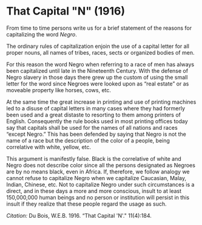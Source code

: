 # That Capital "N" (1916)

From time to time persons write us for a brief statement of the reasons for capitalizing the word *Negro*.

The ordinary rules of capitalization enjoin the use of a capital letter for all proper nouns, all names of tribes, races, sects or organized bodies of men.

For this reason the word Negro when referring to a race of men has always been capitalized until late in the Nineteenth Century. With the defense of Negro slavery in those days there grew up the custom of using the small letter for the word since Negroes were looked upon as “real estate” or as moveable property like horses, cows, etc.

At the same time the great increase in printing and use of printing machines led to a disuse of capital letters in many cases where they had formerly been used and a great distaste to resorting to them among printers of English. Consequently the rule books used in most printing offices today say that capitals shall be used for the names of all nations and races “except Negro.” This has been defended by saying that Negro is not the name of a race but the description of the color of a people, being correlative with white, yellow, etc.

This argument is manifestly false. Black is the correlative of white and Negro does not describe color since all the persons designated as Negroes are by no means black, even in Africa. If,  therefore, we follow analogy we cannot refuse to capitalize Negro when we capitalize Caucasian, Malay, Indian, Chinese, etc. Not to capitalize Negro under such circumstances is a direct, and in these days a more and more conscious, insult to at least 150,000,000 human beings and no person or institution will persist in this insult if they realize that these people regard the usage as such.

*Citation:* Du Bois, W.E.B. 1916. “That Capital 'N'." 11(4):184.
